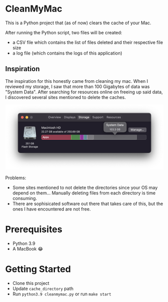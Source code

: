 # CleanMyMac
This is a Python project that (as of now) clears the cache of your Mac.

After running the Python script, two files will be created:

- a CSV file which contains the list of files deleted and their respective file size
- a log file (which contains the logs of this application)

## Inspiration
The inspiration for this honestly came from cleaning my mac. When I reviewed my storage, I saw that more than 100 Gigabytes of data was "System Data". After searching for resources online on freeing up said data, I discovered several sites mentioned to delete the caches. 

![System Data Screenshot](storage.png)

Problems:

- Some sites mentioned to not delete the directories since your OS may depend on them... Manually deleting files from each directory is time consuming.
- There are sophisicated software out there that takes care of this, but the ones I have encountered are not free.

# Prerequisites

- Python 3.9
- A MacBook 😂

# Getting Started

- Clone this project
- Update `cache_directory` path
- Run `python3.9 cleanmymac.py` or run `make start`